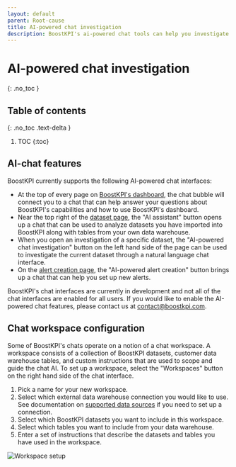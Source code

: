 ```yaml
---
layout: default
parent: Root-cause
title: AI-powered chat investigation
description: BoostKPI's ai-powered chat tools can help you investigate and understand your data. This page will help you understand our chat's features and how to configure a chat workspace.
---
```


# AI-powered chat investigation
{: .no_toc }

## Table of contents
{: .no_toc .text-delta }

1. TOC
{:toc}

## AI-chat features

BoostKPI currently supports the following AI-powered chat interfaces:

- At the top of every page on [BoostKPI's dashboard](https://dashboard.boostkpi.com), the chat bubble will connect you to a chat that can help answer your questions about BoostKPI's capabilities and how to use BoostKPI's dashboard.
- Near the top right of the [dataset page](https://dashboard.booskpi.com), the "AI assistant" button opens up a chat that can be used to analyze datasets you have imported into BoostKPI along with tables from your own data warehouse.
- When you open an investigation of a specific dataset, the "AI-powered chat investigation" button on the left hand side of the page can be used to investigate the current dataset through a natural language chat interface.
- On the [alert creation page](https://dashboard.boostkpi.com/app/#/self-serve/create-alert), the "AI-powered alert creation" button brings up a chat that can help you set up new alerts.

BoostKPI's chat interfaces are currently in development and not all of the chat interfaces are enabled for all users. If you would like to enable the AI-powered chat features, please contact us at <contact@boostkpi.com>.

## Chat workspace configuration

Some of BoostKPI's chats operate on a notion of a chat workspace. A workspace consists of a collection of BoostKPI datasets, customer data warehouse tables, and custom instructions that are used to scope and guide the chat AI. To set up a workspace, select the "Workspaces" button on the right hand side of the chat interface.

1. Pick a name for your new workspace.
2. Select which external data warehouse connection you would like to use. See documentation on [supported data sources](../../data-import/data-sources/) if you need to set up a connection.
3. Select which BoostKPI datasets you want to include in this workspace.
4. Select which tables you want to include from your data warehouse.
5. Enter a set of instructions that describe the datasets and tables you have used in the workspace.

![Workspace setup](../../images/workspace-setup.png)
